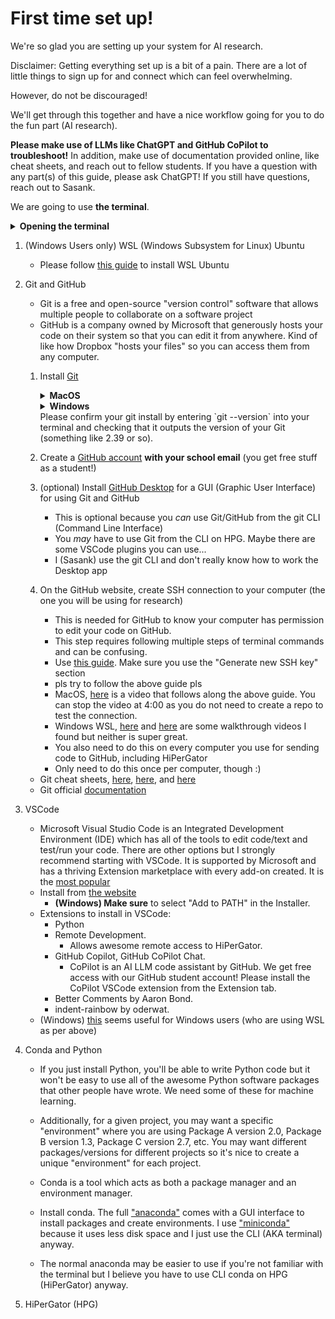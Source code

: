 # First time set up!

We're so glad you are setting up your system for AI research.

Disclaimer: Getting everything set up is a bit of a pain. There are a lot of little things to sign up for and connect which can feel overwhelming.

However, do not be discouraged!

We'll get through this together and have a nice workflow going for you to do the fun part (AI research).

**Please make use of LLMs like ChatGPT and GitHub CoPilot to troubleshoot!**
In addition, make use of documentation provided online, like cheat sheets, and reach out to fellow students.
If you have a question with any part(s) of this guide, please ask ChatGPT! If you still have questions, reach out to Sasank.

We are going to use **the terminal**.
<details> <summary> <b>Opening the terminal</b> </summary>
The terminal is a fully text-based interface with your computer.
    
To open it up:

- MacOS - Hit `CMD+<Spc>` (Command key + Space bar) to open up the finder. Type "terminal" and hit enter to open it up.
- Windows - Hit Windows key to open up the finder. Search for PowerShell and open it with administrator privileges
- Windows pt. 2 - after you install WSL (See below), please use your WSL Linux terminal instead. Please reach out to ChatGPT or Sasank for clarification.
- Linux - For Ubuntu, it's `CMD+Alt+t`.
</details>

1. (Windows Users only) WSL (Windows Subsystem for Linux) Ubuntu
    - Please follow [this guide](https://canonical-ubuntu-wsl.readthedocs-hosted.com/en/latest/guides/install-ubuntu-wsl2/) to install WSL Ubuntu

1. Git and GitHub
    - Git is a free and open-source "version control" software that allows multiple people to collaborate on a software project
    - GitHub is a company owned by Microsoft that generously hosts your code on their system so that you can edit it from anywhere. Kind of like how Dropbox "hosts your files" so you can access them from any computer.
    1. Install [Git](https://git-scm.com/downloads)
        <details> <summary> <b>MacOS</b> </summary>
        If you do not have homebrew installed (more likely):
            submit `xcode-select --install` in the terminal.
            Here's a [video tutorial](https://www.youtube.com/watch?v=Mf3l8z6oxQ0)

        If you have homewbrew installed:
            Check by submitting `brew` in the terminal.
            If it prints out the version of homebrew, you have it.
            If it vomits an error about "command not found", you do not have homebrew
            
            If homebrew installed, submit `brew install git` and hit enter when it asks for permission to do stuff.
            Here's a [video tutorial](https://www.youtube.com/watch?v=B4qsvQ5IqWk). You don't have to do the email bit at the end of this video.
        </details>

        <details> <summary> <b>Windows</b> </summary>
        I will assume you are using WSL (Windows Subsystem for Linux) with Ubuntu.
        In this case, you already have Git installed on your WSL terminal. Since you now interact with your computer using Linux commands, you can use `sudo apt install git` to update your git if you wish.
        </details>
        Please confirm your git install by entering `git --version` into your terminal and checking that it outputs the version of your Git (something like 2.39 or so).
    2. Create a [GitHub account](https://github.com/) **with your school email** (you get free stuff as a student!)
    3. (optional) Install [GitHub Desktop](https://desktop.github.com/) for a GUI (Graphic User Interface) for using Git and GitHub
        - This is optional because you *can* use Git/GitHub from the git CLI (Command Line Interface)
        - You *may* have to use Git from the CLI on HPG. Maybe there are some VSCode plugins you can use...
        - I (Sasank) use the git CLI and don't really know how to work the Desktop app
    4. On the GitHub website, create SSH connection to your computer (the one you will be using for research)
        - This is needed for GitHub to know your computer has permission to edit your code on GitHub.
        - This step requires following multiple steps of terminal commands and can be confusing.
        - Use [this guide](https://docs.github.com/en/authentication/connecting-to-github-with-ssh/generating-a-new-ssh-key-and-adding-it-to-the-ssh-agent). Make sure you use the "Generate new SSH key" section
        - pls try to follow the above guide pls
        - MacOS, [here](https://www.youtube.com/watch?v=45YCxPnBj-w) is a video that follows along the above guide. You can stop the video at 4:00 as you do not need to create a repo to test the connection.
        - Windows WSL, [here](https://www.youtube.com/watch?v=Xi_2Cu8z2d0) and [here](https://www.youtube.com/watch?v=EoLrCX1VVog) are some walkthrough videos I found but neither is super great.
        - You also need to do this on every computer you use for sending code to GitHub, including HiPerGator
        - Only need to do this once per computer, though :)
    - Git cheat sheets, [here](https://training.github.com/downloads/github-git-cheat-sheet.pdf), [here](https://education.github.com/git-cheat-sheet-education.pdf), and [here](https://www.atlassian.com/git/tutorials/atlassian-git-cheatsheet)
    - Git official [documentation](https://git-scm.com/docs)

2. VSCode
    - Microsoft Visual Studio Code is an Integrated Development Environment (IDE) which has all of the tools to edit code/text and test/run your code. There are other options but I strongly recommend starting with VSCode. It is supported by Microsoft and has a thriving Extension marketplace with every add-on created. It is the [most popular](https://survey.stackoverflow.co/2023/#section-most-popular-technologies-integrated-development-environment)
    - Install from [the website](https://code.visualstudio.com/download)
        - **(Windows) Make sure** to select "Add to PATH" in the Installer.
    - Extensions to install in VSCode:
        - Python
        - Remote Development.
            - Allows awesome remote access to HiPerGator.
        - GitHub Copilot, GitHub CoPilot Chat.
            - CoPilot is an AI LLM code assistant by GitHub. We get free access with our GitHub student account! Please install the CoPilot VSCode extension from the Extension tab.
        - Better Comments by Aaron Bond.
        - indent-rainbow by oderwat.
    - (Windows) [this](https://code.visualstudio.com/docs/remote/wsl-tutorial) seems useful for Windows users (who are using WSL as per above)

4. Conda and Python
    - If you just install Python, you'll be able to write Python code but it won't be easy to use all of the awesome Python software packages that other people have wrote. We need some of these for machine learning.

    - Additionally, for a given project, you may want a specific "environment" where you are using Package A version 2.0, Package B version 1.3, Package C version 2.7, etc. You may want different packages/versions for different projects so it's nice to create a unique "environment" for each project.

    - Conda is a tool which acts as both a package manager and an environment manager.
    - Install conda. The full ["anaconda"](https://www.anaconda.com/download#downloads) comes with a GUI interface to install packages and create environments. I use ["miniconda"](https://docs.anaconda.com/free/miniconda/) because it uses less disk space and I just use the CLI (AKA terminal) anyway.
    - The normal anaconda may be easier to use if you're not familiar with the terminal but I believe you have to use CLI conda on HPG (HiPerGator) anyway.


5. HiPerGator (HPG)
